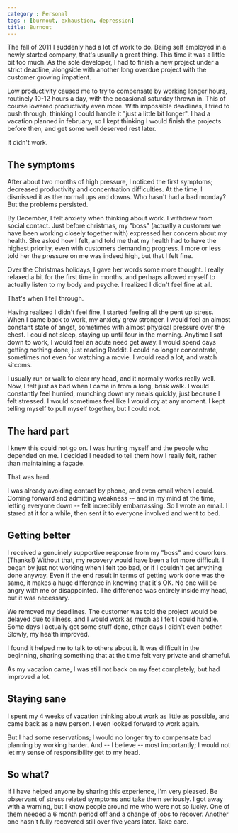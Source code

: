 ```yaml
---
category : Personal
tags : [burnout, exhaustion, depression]
title: Burnout
---
```



The fall of 2011 I suddenly had a lot of work to do. Being self employed in a newly started company, that's usually a great thing. This time it was a little bit too much. As the sole developer, I had to finish a new project under a strict deadline, alongside with another long overdue project with the customer growing impatient.

Low productivity caused me to try to compensate by working longer hours, routinely 10-12 hours a day, with the occasional saturday thrown in. This of course lowered productivity even more. With impossible deadlines, I tried to push through, thinking I could handle it "just a little bit longer". I had a vacation planned in february, so I kept thinking I would finish the projects before then, and get some well deserved rest later.

It didn't work.

## The symptoms

After about two months of high pressure, I noticed the first symptoms; decreased productivity and concentration difficulties. At the time, I dismissed it as the normal ups and downs. Who hasn't had a bad monday? But the problems persisted.

By December, I felt anxiety when thinking about work. I withdrew from social contact. Just before christmas, my "boss" (actually a customer we have been working closely together with) expressed her concern about my health. She asked how I felt, and told me that my health had to have the highest priority, even with customers demanding progress. I more or less told her the pressure on me was indeed high, but that I felt fine.

Over the Christmas holidays, I gave her words some more thought. I really relaxed a bit for the first time in months, and perhaps allowed myself to actually listen to my body and psyche. I realized I didn't feel fine at all.

That's when I fell through.

Having realized I didn't feel fine, I started feeling all the pent up stress. When I came back to work, my anxiety grew stronger. I would feel an almost constant state of angst, sometimes with almost physical pressure over the chest. I could not sleep, staying up until four in the morning. Anytime I sat down to work, I would feel an acute need get away. I would spend days getting nothing done, just reading Reddit. I could no longer concentrate, sometimes not even for watching a movie. I would read a lot, and watch sitcoms.

I usually run or walk to clear my head, and it normally works really well. Now, I felt just as bad when I came in from a long, brisk walk. I would constantly feel hurried, munching down my meals quickly, just because I felt stressed. I would sometimes feel like I would cry at any moment. I kept telling myself to pull myself together, but I could not.

## The hard part

I knew this could not go on. I was hurting myself and the people who depended on me. I decided I needed to tell them how I really felt, rather than maintaining a façade.

That was hard.

I was already avoiding contact by phone, and even email when I could. Coming forward and admitting weakness -- and in my mind at the time, letting everyone down -- felt incredibly embarrassing. So I wrote an email. I stared at it for a while, then sent it to everyone involved and went to bed.

## Getting better

I received a genuinely supportive response from my "boss" and coworkers. (Thanks!) Without that, my recovery would have been a lot more difficult. I began by just not working when I felt too bad, or if I couldn't get anything done anyway. Even if the end result in terms of getting work done was the same, it makes a huge difference in knowing that it's OK. No one will be angry with me or disappointed. The difference was entirely inside my head, but it was necessary.

We removed my deadlines. The customer was told the project would be delayed due to illness, and I would work as much as I felt I could handle. Some days I actually got some stuff done, other days I didn't even bother. Slowly, my health improved.

I found it helped me to talk to others about it. It was difficult in the beginning, sharing something that at the time felt very private and shameful.

As my vacation came, I was still not back on my feet completely, but had improved a lot.

## Staying sane

I spent my 4 weeks of vacation thinking about work as little as possible, and came back as a new person. I even looked forward to work again.

But I had some reservations; I would no longer try to compensate bad planning by working harder. And -- I believe -- most importantly; I would not let my sense of responsibility get to my head. 

## So what?

If I have helped anyone by sharing this experience, I'm very pleased. Be observant of stress related symptoms and take them seriously. I got away with a warning, but I know people around me who were not so lucky. One of them needed a 6 month period off and a change of jobs to recover. Another one hasn't fully recovered still over five years later. Take care.

